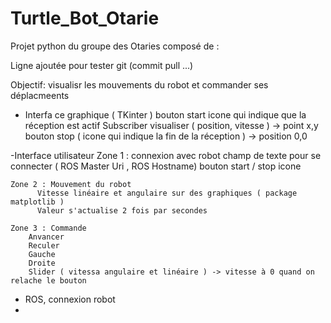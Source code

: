 # Turtle_Bot_Otarie
Projet python du groupe des Otaries composé de :

Ligne ajoutée pour tester git (commit pull ...)

Objectif: visualisr les mouvements du robot et commander ses déplacmeents

- Interfa ce graphique ( TKinter )
    bouton start
    icone qui indique que la réception est actif
    Subscriber
    visualiser ( position, vitesse ) -> point x,y
    bouton stop ( icone qui indique la fin de la réception ) -> position 0,0

-Interface utilisateur
    Zone 1 : connexion avec robot
           champ de texte pour se connecter ( ROS Master Uri , ROS Hostname)
           bouton start / stop 
           icone

    Zone 2 : Mouvement du robot
          Vitesse linéaire et angulaire sur des graphiques ( package matplotlib )
          Valeur s'actualise 2 fois par secondes

    Zone 3 : Commande
        Anvancer
        Reculer
        Gauche
        Droite
        Slider ( vitessa angulaire et linéaire ) -> vitesse à 0 quand on relache le bouton
        
        
           
        
    
- ROS, connexion robot
- 
